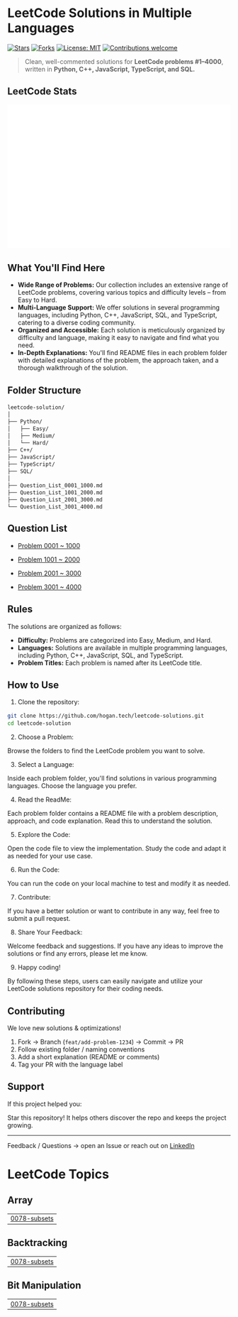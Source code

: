 # LeetCode Solutions in Multiple Languages  

[![Stars](https://img.shields.io/github/stars/hogan-tech/leetcode-solution?style=social)](https://github.com/hogan-tech/leetcode-solution/stargazers)
[![Forks](https://img.shields.io/github/forks/hogan-tech/leetcode-solution?style=social)](https://github.com/hogan-tech/leetcode-solution/network/members)
[![License: MIT](https://img.shields.io/badge/License-MIT-green.svg)](LICENSE)
[![Contributions welcome](https://img.shields.io/badge/contributions-welcome-brightgreen.svg?style=flat)](#contributing)

> Clean, well-commented solutions for **LeetCode problems #1–4000**, written in **Python, C++, JavaScript, TypeScript, and SQL.**

## LeetCode Stats

<img src="./assets/leetcode.svg" alt="LeetCode Stats" />

## What You'll Find Here

- **Wide Range of Problems:** Our collection includes an extensive range of LeetCode problems, covering various topics and difficulty levels – from Easy to Hard.
- **Multi-Language Support:** We offer solutions in several programming languages, including Python, C++, JavaScript, SQL, and TypeScript, catering to a diverse coding community.
- **Organized and Accessible:** Each solution is meticulously organized by difficulty and language, making it easy to navigate and find what you need.
- **In-Depth Explanations:** You'll find README files in each problem folder with detailed explanations of the problem, the approach taken, and a thorough walkthrough of the solution.

## Folder Structure
```text
leetcode-solution/
│
├── Python/
│   ├── Easy/
│   ├── Medium/
│   └── Hard/
├── C++/
├── JavaScript/
├── TypeScript/
├── SQL/
│
├── Question_List_0001_1000.md
├── Question_List_1001_2000.md
├── Question_List_2001_3000.md
└── Question_List_3001_4000.md
```

## Question List

- [Problem 0001 ~ 1000](./Question_List_0001_1000.md)

- [Problem 1001 ~ 2000](./Question_List_1001_2000.md)

- [Problem 2001 ~ 3000](./Question_List_2001_3000.md)

- [Problem 3001 ~ 4000](./Question_List_3001_4000.md)

## Rules

The solutions are organized as follows:

- **Difficulty:** Problems are categorized into Easy, Medium, and Hard.
- **Languages:** Solutions are available in multiple programming languages, including Python, C++, JavaScript, SQL, and TypeScript.
- **Problem Titles:** Each problem is named after its LeetCode title.

## How to Use

1. Clone the repository:

```bash
git clone https://github.com/hogan.tech/leetcode-solutions.git
cd leetcode-solution
```

2. Choose a Problem:

Browse the folders to find the LeetCode problem you want to solve.

3. Select a Language:

Inside each problem folder, you'll find solutions in various programming languages. Choose the language you prefer.

4. Read the ReadMe:

Each problem folder contains a README file with a problem description, approach, and code explanation. Read this to understand the solution.

5. Explore the Code:

Open the code file to view the implementation. Study the code and adapt it as needed for your use case.

6. Run the Code:

You can run the code on your local machine to test and modify it as needed.

7. Contribute:

If you have a better solution or want to contribute in any way, feel free to submit a pull request.

8. Share Your Feedback:

Welcome feedback and suggestions. If you have any ideas to improve the solutions or find any errors, please let me know.

9. Happy coding!

By following these steps, users can easily navigate and utilize your LeetCode solutions repository for their coding needs.

## Contributing

We love new solutions & optimizations!

1. Fork → Branch (`feat/add-problem-1234`) → Commit → PR  
2. Follow existing folder / naming conventions  
3. Add a short explanation (README or comments)  
4. Tag your PR with the language label  

## Support

If this project helped you:

Star this repository!
It helps others discover the repo and keeps the project growing.

---

Feedback / Questions → open an Issue or reach out on [LinkedIn](https://www.linkedin.com/in/hogan-l/)  

<!---LeetCode Topics Start-->
# LeetCode Topics
## Array
|  |
| ------- |
| [0078-subsets](https://github.com/hogan-tech/leetcode-solution/tree/master/0078-subsets) |
## Backtracking
|  |
| ------- |
| [0078-subsets](https://github.com/hogan-tech/leetcode-solution/tree/master/0078-subsets) |
## Bit Manipulation
|  |
| ------- |
| [0078-subsets](https://github.com/hogan-tech/leetcode-solution/tree/master/0078-subsets) |
<!---LeetCode Topics End-->